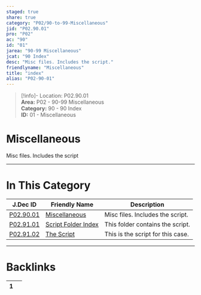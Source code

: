 ```yaml
---  
staged: true  
share: true  
category: "P02/90-to-99-Miscellaneous"  
jid: "P02.90.01"  
pro: "P02"  
ac: "90"  
id: "01"  
jarea: "90-99 Miscellaneous"  
jcat: "90 Index"  
desc: "Misc files. Includes the script."  
friendlyname: "Miscellaneous"  
title: "index"  
alias: "P02-90-01"  
---  
```

>[!info]- Location: P02.90.01  
>**Area:** P02 - 90-99 Miscellaneous  
>**Category:** 90 - 90 Index  
>**ID:** 01 - Miscellaneous  
  
# Miscellaneous  
  
Misc files. Includes the script  
  
  
  
---  
# In This Category  
  
| J.Dec ID                                                                                        | Friendly Name                                                                                     | Description                       |  
| ----------------------------------------------------------------------------------------------- | ------------------------------------------------------------------------------------------------- | --------------------------------- |  
| [P02.90.01](index.md#)                   | [Miscellaneous](index.md#)                 | Misc files. Includes the script.  |  
| [P02.91.01](../../P01/90-to-99-Miscellaneous/91-Script/index.md#)         | [Script Folder Index](../../P01/90-to-99-Miscellaneous/91-Script/index.md#) | This folder contains the script.  |  
| [P02.91.02](./91-Script/92-The-Script.md#) | [The Script](./91-Script/92-The-Script.md#)  | This is the script for this case. |  
  
  
---  
# Backlinks  
<div><table class="dataview table-view-table"><thead class="table-view-thead"><tr class="table-view-tr-header"><th class="table-view-th"><span></span><span class="dataview small-text">1</span></th><th class="table-view-th"><span></span></th></tr></thead><tbody class="table-view-tbody"></tbody></table></div>